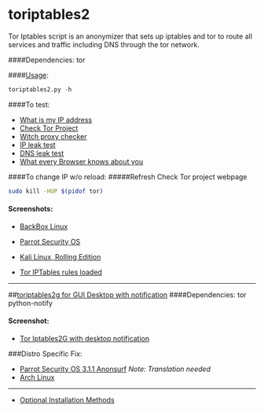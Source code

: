 # toriptables2

Tor Iptables script is an anonymizer that sets up iptables and tor to route all services and traffic including DNS through the tor network.

####Dependencies:
tor

####[Usage](https://github.com/ruped24/toriptables2/wiki/Optional-installation-methods-for-toriptables2.py#executing-toriptables2py-as-a-standalone-executable):
```python
toriptables2.py -h
```
####To test:
* [What is my IP address](http://whatismyipaddress.com)
* [Check Tor Project](https://check.torproject.org)
* [Witch proxy checker](http://witch.valdikss.org.ru)
* [IP leak test](http://www.doileak.com/)
* [DNS leak test](http://dnsleaktest.com)
* [What every Browser knows about you](http://webkay.robinlinus.com/)


####To change IP w/o reload:
#####Refresh Check Tor project webpage
```bash
sudo kill -HUP $(pidof tor)
```

#### Screenshots:
* [BackBox Linux](https://drive.google.com/open?id=0B79r4wTVj-CZQ1ZBeG0xdHFiN0k)

* [Parrot Security OS](http://bit.ly/2b6IjNP)

* [Kali Linux, Rolling Edition](http://bit.ly/1otCXOn)

* [Tor IPTables rules loaded](http://bit.ly/1NjmDLn)

---
##[toriptables2g for GUI Desktop with notification](https://bitbucket.org/ruped24/toriptables2g/src)
####Dependencies:
tor python-notify

#### Screenshot:
* [Tor Iptables2G with desktop notification](http://bit.ly/2bJO9WA)


###Distro Specific Fix:
* [Parrot Security OS 3.1.1 Anonsurf](https://www.inforge.net/xi/threads/parrot-security-os-3-1-1-anonsurf-fix-tor-by-vap0r.457379/) *Note: Translation needed*
* [Arch Linux](https://github.com/ruped24/toriptables2/pull/5/files) 


---
* [Optional Installation Methods](https://github.com/ruped24/toriptables2/wiki/Optional-Installation-methods-for-toriptables2.py)
